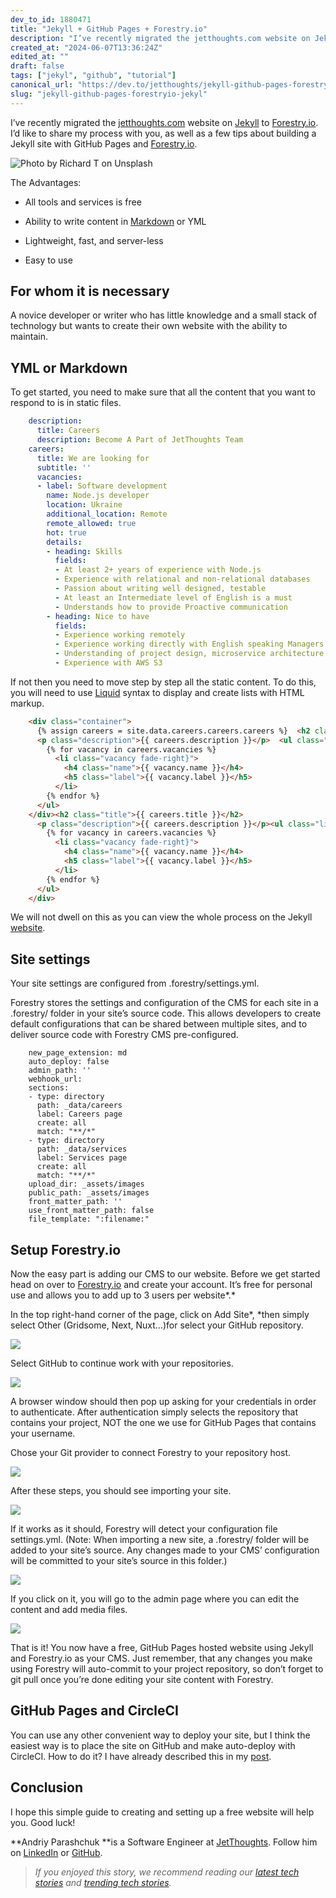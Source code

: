 ```yaml
---
dev_to_id: 1880471
title: "Jekyll + GitHub Pages + Forestry.io"
description: "I’ve recently migrated the jetthoughts.com website on Jekyll to Forestry.io. I’d like to share my..."
created_at: "2024-06-07T13:36:24Z"
edited_at: ""
draft: false
tags: ["jekyl", "github", "tutorial"]
canonical_url: "https://dev.to/jetthoughts/jekyll-github-pages-forestryio-3f24"
slug: "jekyll-github-pages-forestryio-jekyl"
---
```

I’ve recently migrated the [jetthoughts.com](https://www.jetthoughts.com/) website on [Jekyll](https://jekyllrb.com/) to [Forestry.io](https://forestry.io/). I’d like to share my process with you, as well as a few tips about building a Jekyll site with GitHub Pages and [Forestry.io](https://forestry.io/).

![Photo by [Richard T](https://unsplash.com/photos/yovhXPl8V1M) on[ Unsplash](https://unsplash.com/?utm_source=unsplash&utm_medium=referral&utm_content=creditCopyText)](https://cdn-images-1.medium.com/max/2000/0*-PAPqcb3kzHPuizk)

The Advantages:

* All tools and services is free

* Ability to write content in [Markdown](https://www.markdownguide.org/) or YML

* Lightweight, fast, and server-less

* Easy to use

## For whom it is necessary

A novice developer or writer who has little knowledge and a small stack of technology but wants to create their own website with the ability to maintain.

## YML or Markdown

To get started, you need to make sure that all the content that you want to respond to is in static files.
```yaml
    description:
      title: Careers
      description: Become A Part of JetThoughts Team
    careers:
      title: We are looking for
      subtitle: ''
      vacancies:
      - label: Software development
        name: Node.js developer
        location: Ukraine
        additional_location: Remote
        remote_allowed: true
        hot: true
        details:
        - heading: Skills
          fields:
          - At least 2+ years of experience with Node.js
          - Experience with relational and non-relational databases 
          - Passion about writing well designed, testable
          - At least an Intermediate level of English is a must
          - Understands how to provide Proactive communication
        - heading: Nice to have
          fields:
          - Experience working remotely
          - Experience working directly with English speaking Managers
          - Understanding of project design, microservice architecture
          - Experience with AWS S3
```
If not then you need to move step by step all the static content. To do this, you will need to use [Liquid](https://shopify.github.io/liquid/) syntax to display and create lists with HTML markup.
```html
    <div class="container">
      {% assign careers = site.data.careers.careers.careers %}  <h2 class="title">{{ careers.title }}</h2>
      <p class="description">{{ careers.description }}</p>  <ul class="list">
        {% for vacancy in careers.vacancies %}
          <li class="vacancy fade-right}">
            <h4 class="name">{{ vacancy.name }}</h4>
            <h5 class="label">{{ vacancy.label }}</h5>
          </li>
        {% endfor %}
      </ul>
    </div><h2 class="title">{{ careers.title }}</h2>
      <p class="description">{{ careers.description }}</p><ul class="list">
        {% for vacancy in careers.vacancies %}
          <li class="vacancy fade-right}">
            <h4 class="name">{{ vacancy.name }}</h4>
            <h5 class="label">{{ vacancy.label }}</h5>
          </li>
        {% endfor %}
      </ul>
    </div>
```
We will not dwell on this as you can view the whole process on the Jekyll [website](https://jekyllrb.com/docs/datafiles/).

## Site settings

Your site settings are configured from .forestry/settings.yml.

Forestry stores the settings and configuration of the CMS for each site in a .forestry/ folder in your site’s source code. This allows developers to create default configurations that can be shared between multiple sites, and to deliver source code with Forestry CMS pre-configured.
```
    new_page_extension: md
    auto_deploy: false
    admin_path: ''
    webhook_url: 
    sections:
    - type: directory
      path: _data/careers
      label: Careers page
      create: all
      match: "**/*"
    - type: directory
      path: _data/services
      label: Services page
      create: all
      match: "**/*"
    upload_dir: _assets/images
    public_path: _assets/images
    front_matter_path: ''
    use_front_matter_path: false
    file_template: ":filename:"
```
## Setup Forestry.io

Now the easy part is adding our CMS to our website. Before we get started head on over to [Forestry.io](https://forestry.io/) and create your account. It’s free for personal use and allows you to add up to 3 users per website*.*

In the top right-hand corner of the page, click on Add Site*, *then simply select Other (Gridsome, Next, Nuxt…)for select your GitHub repository.

![](https://cdn-images-1.medium.com/max/2000/0*e1G7eiSX7z2PSJSW.jpg)

Select GitHub to continue work with your repositories.

![](https://cdn-images-1.medium.com/max/2000/0*tRcN96DBOIV3TZem.jpg)

A browser window should then pop up asking for your credentials in order to authenticate. After authentication simply selects the repository that contains your project, NOT the one we use for GitHub Pages that contains your username.

Chose your Git provider to connect Forestry to your repository host.

![](https://cdn-images-1.medium.com/max/2000/0*7bgxBo-nvp8MwDoJ.jpg)

After these steps, you should see importing your site.

![](https://cdn-images-1.medium.com/max/2000/0*Tlal9trj4AA7TW1P.jpg)

If it works as it should, Forestry will detect your configuration file settings.yml. (Note: When importing a new site, a .forestry/ folder will be added to your site’s source. Any changes made to your CMS’ configuration will be committed to your site’s source in this folder.)

![](https://cdn-images-1.medium.com/max/2000/0*xJMYN8GiuVVJJSvq.jpg)

If you click on it, you will go to the admin page where you can edit the content and add media files.

![](https://cdn-images-1.medium.com/max/2000/0*QhWlC3QMgTAXn6_G.jpg)

That is it! You now have a free, GitHub Pages hosted website using Jekyll and Forestry.io as your CMS. Just remember, that any changes you make using Forestry will auto-commit to your project repository, so don’t forget to git pull once you’re done editing your site content with Forestry.

## GitHub Pages and CircleCI

You can use any other convenient way to deploy your site, but I think the easiest way is to place the site on GitHub and make auto-deploy with CircleCI.
How to do it? I have already described this in my [post](https://jtway.co/deploying-jekyll-to-github-pages-with-circleci-2-0-3eb69324bc6e).

## Conclusion

I hope this simple guide to creating and setting up a free website will help you. Good luck!

**Andriy Parashchuk **is a Software Engineer at [JetThoughts](https://www.jetthoughts.com/). Follow him on [LinkedIn](https://www.linkedin.com/in/andriy-parashchuk-3aa56468/) or [GitHub](https://github.com/andriyParashchuk).
>  *If you enjoyed this story, we recommend reading our [latest tech stories](https://jtway.co/latest) and [trending tech stories](https://jtway.co/trending).*
